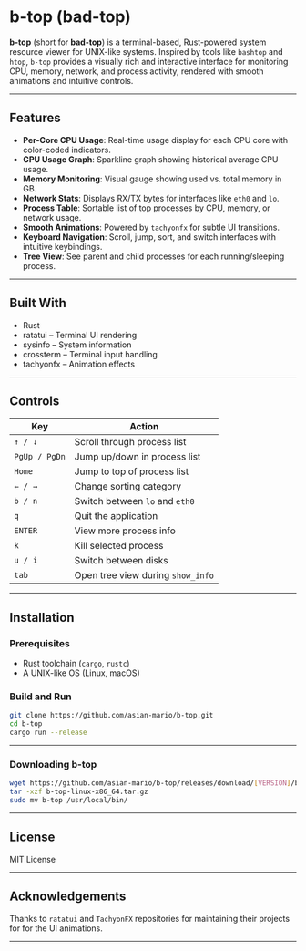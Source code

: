 # b-top (bad-top)

**b-top** (short for **bad-top**) is a terminal-based, Rust-powered system resource viewer for UNIX-like systems. Inspired by tools like `bashtop` and `htop`, `b-top` provides a visually rich and interactive interface for monitoring CPU, memory, network, and process activity, rendered with smooth animations and intuitive controls.

---

## Features

- **Per-Core CPU Usage**: Real-time usage display for each CPU core with color-coded indicators.
- **CPU Usage Graph**: Sparkline graph showing historical average CPU usage.
- **Memory Monitoring**: Visual gauge showing used vs. total memory in GB.
- **Network Stats**: Displays RX/TX bytes for interfaces like `eth0` and `lo`.
- **Process Table**: Sortable list of top processes by CPU, memory, or network usage.
- **Smooth Animations**: Powered by `tachyonfx` for subtle UI transitions.
- **Keyboard Navigation**: Scroll, jump, sort, and switch interfaces with intuitive keybindings.
- **Tree View**: See parent and child processes for each running/sleeping process.


---

## Built With

- Rust
- ratatui – Terminal UI rendering
- sysinfo – System information
- crossterm – Terminal input handling
- tachyonfx – Animation effects

---

## Controls

| Key             | Action                          |
|----------------|----------------------------------|
| `↑ / ↓`        | Scroll through process list      |
| `PgUp / PgDn`  | Jump up/down in process list     |
| `Home`         | Jump to top of process list      |
| `← / →`        | Change sorting category          |
| `b / n`        | Switch between `lo` and `eth0`   |
| `q`            | Quit the application             |
| `ENTER`        | View more process info           |
| `k`            | Kill selected process            |
| `u / i`        | Switch between disks             |
| `tab`          | Open tree view during `show_info`|
---

## Installation

### Prerequisites

- Rust toolchain (`cargo`, `rustc`)
- A UNIX-like OS (Linux, macOS)

### Build and Run

```bash
git clone https://github.com/asian-mario/b-top.git
cd b-top
cargo run --release
```

---
### Downloading b-top
```bash
wget https://github.com/asian-mario/b-top/releases/download/[VERSION]/b-top-linux-x86_64.tar.gz
tar -xzf b-top-linux-x86_64.tar.gz
sudo mv b-top /usr/local/bin/

```
---

## License

MIT License

---

## Acknowledgements

Thanks to `ratatui` and `TachyonFX` repositories for maintaining their projects for for the UI animations.

---